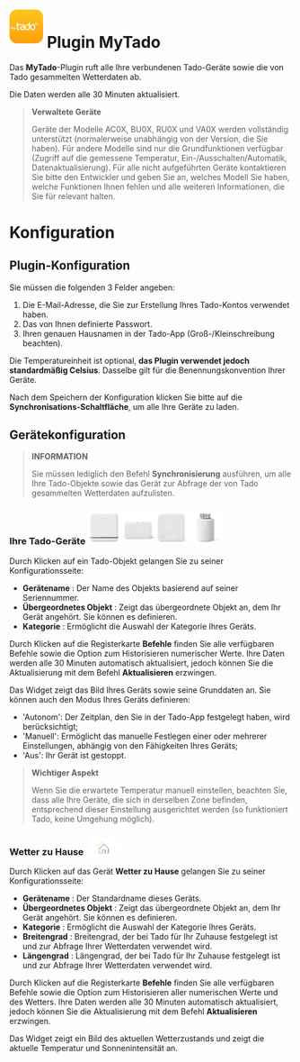 # <img src="../images/MyTado_icon.png" width="60"/> Plugin MyTado

Das **MyTado**-Plugin ruft alle Ihre verbundenen Tado-Geräte sowie die von Tado gesammelten Wetterdaten ab.

Die Daten werden alle 30 Minuten aktualisiert.

>**Verwaltete Geräte**
>
>Geräte der Modelle AC0X, BU0X, RU0X und VA0X werden vollständig unterstützt (normalerweise unabhängig von der Version, die Sie haben). 
>Für andere Modelle sind nur die Grundfunktionen verfügbar (Zugriff auf die gemessene Temperatur, Ein-/Ausschalten/Automatik, Datenaktualisierung). Für alle nicht aufgeführten Geräte kontaktieren Sie bitte den Entwickler und geben Sie an, welches Modell Sie haben, welche Funktionen Ihnen fehlen und alle weiteren Informationen, die Sie für relevant halten.

# Konfiguration

## Plugin-Konfiguration

Sie müssen die folgenden 3 Felder angeben:
1. Die E-Mail-Adresse, die Sie zur Erstellung Ihres Tado-Kontos verwendet haben.
2. Das von Ihnen definierte Passwort.
3. Ihren genauen Hausnamen in der Tado-App (Groß-/Kleinschreibung beachten).

Die Temperatureinheit ist optional, **das Plugin verwendet jedoch standardmäßig Celsius**.
Dasselbe gilt für die Benennungskonvention Ihrer Geräte.

Nach dem Speichern der Konfiguration klicken Sie bitte auf die **Synchronisations-Schaltfläche**, um alle Ihre Geräte zu laden.

## Gerätekonfiguration

>**INFORMATION**
>
>Sie müssen lediglich den Befehl **Synchronisierung** ausführen, um alle Ihre Tado-Objekte sowie das Gerät zur Abfrage der von Tado gesammelten Wetterdaten aufzulisten.

### Ihre Tado-Geräte  <img src="../images/AC01.png" width="60"/><img src="../images/BU01.png" width="60"/><img src="../images/RU01.png" width="60"/><img src="../images/VA01.png" width="60"/>

Durch Klicken auf ein Tado-Objekt gelangen Sie zu seiner Konfigurationsseite:

- **Gerätename** : Der Name des Objekts basierend auf seiner Seriennummer.
- **Übergeordnetes Objekt** : Zeigt das übergeordnete Objekt an, dem Ihr Gerät angehört. Sie können es definieren.
- **Kategorie** : Ermöglicht die Auswahl der Kategorie Ihres Geräts.

Durch Klicken auf die Registerkarte **Befehle** finden Sie alle verfügbaren Befehle sowie die Option zum Historisieren numerischer Werte.
Ihre Daten werden alle 30 Minuten automatisch aktualisiert, jedoch können Sie die Aktualisierung mit dem Befehl **Aktualisieren** erzwingen.

Das Widget zeigt das Bild Ihres Geräts sowie seine Grunddaten an.
Sie können auch den Modus Ihres Geräts definieren:
- 'Autonom': Der Zeitplan, den Sie in der Tado-App festgelegt haben, wird berücksichtigt;
- 'Manuell': Ermöglicht das manuelle Festlegen einer oder mehrerer Einstellungen, abhängig von den Fähigkeiten Ihres Geräts;
- 'Aus': Ihr Gerät ist gestoppt.

>**Wichtiger Aspekt**
>
>Wenn Sie die erwartete Temperatur manuell einstellen, beachten Sie, dass alle Ihre Geräte, die sich in derselben Zone befinden, entsprechend dieser Einstellung ausgerichtet werden (so funktioniert Tado, keine Umgehung möglich).

### Wetter zu Hause <img src="../images/WeatherEq.svg" width="60"/>

Durch Klicken auf das Gerät **Wetter zu Hause** gelangen Sie zu seiner Konfigurationsseite:

- **Gerätename** : Der Standardname dieses Geräts.
- **Übergeordnetes Objekt** : Zeigt das übergeordnete Objekt an, dem Ihr Gerät angehört. Sie können es definieren.
- **Kategorie** : Ermöglicht die Auswahl der Kategorie Ihres Geräts.
- **Breitengrad** : Breitengrad, der bei Tado für Ihr Zuhause festgelegt ist und zur Abfrage Ihrer Wetterdaten verwendet wird.
- **Längengrad** : Längengrad, der bei Tado für Ihr Zuhause festgelegt ist und zur Abfrage Ihrer Wetterdaten verwendet wird.

Durch Klicken auf die Registerkarte **Befehle** finden Sie alle verfügbaren Befehle sowie die Option zum Historisieren aller numerischen Werte und des Wetters.
Ihre Daten werden alle 30 Minuten automatisch aktualisiert, jedoch können Sie die Aktualisierung mit dem Befehl **Aktualisieren** erzwingen.

Das Widget zeigt ein Bild des aktuellen Wetterzustands und zeigt die aktuelle Temperatur und Sonnenintensität an.